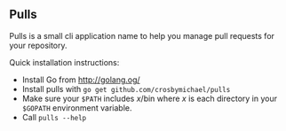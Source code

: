 ## Pulls

Pulls is a small cli application name to help you manage pull requests for your repository.


Quick installation instructions:

* Install Go from http://golang.og/
* Install pulls with `go get github.com/crosbymichael/pulls`
* Make sure your `$PATH` includes *x*/bin where *x* is each directory in your `$GOPATH` environment variable.
* Call `pulls --help`
